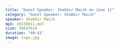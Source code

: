 ```yaml
---
title: "Guest Speaker: Shabbir Masih on June 11"
category: "Guest Speaker: Shabbir Masih"
speaker: Shabbir Masih
mp3: 20230611.mp3
size: 58597619
duration: "40:41"
image: logo.jpg
---
```

